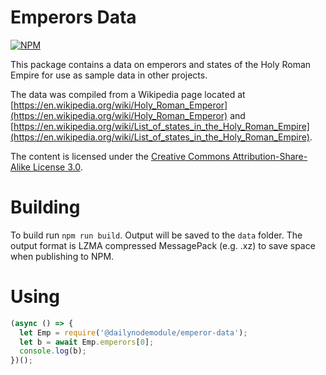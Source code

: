 # Emperors Data

[![NPM](https://nodei.co/npm/@dailynodemodule/emperor-data.png)](https://nodei.co/npm/@dailynodemodule/emperor-data/)

This package contains a data on emperors and states of the Holy Roman Empire for use as sample data in other projects.

The data was compiled from a Wikipedia page located at [https://en.wikipedia.org/wiki/Holy_Roman_Emperor](https://en.wikipedia.org/wiki/Holy_Roman_Emperor) and [https://en.wikipedia.org/wiki/List_of_states_in_the_Holy_Roman_Empire](https://en.wikipedia.org/wiki/List_of_states_in_the_Holy_Roman_Empire).

The content is licensed under the [Creative Commons Attribution-Share-Alike License 3.0](https://creativecommons.org/licenses/by-sa/3.0/us/).

# Building

To build run `npm run build`. Output will be saved to the `data` folder. The output format is LZMA compressed MessagePack (e.g. .xz) to save space when publishing to NPM.

# Using

```javascript
(async () => {
  let Emp = require('@dailynodemodule/emperor-data');
  let b = await Emp.emperors[0];
  console.log(b);
})();
```
